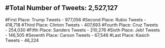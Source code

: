 #Total Number of Tweets: 2,527,127 
---
#First Place: Trump Tweets - 977,056
#Second Place: Rubio Tweets - 418,718
#Third Place: Clinton Tweets - 407,693
#Fourth Place: Cruz Tweets - 254,030
#Fifth Place: Sanders Tweets - 210,276
#Sixth Place: Jeb! Tweets - 146,505
#Seventh Place: Carson Tweets - 67,546
#Last Place: Kasich Tweets - 46,224
